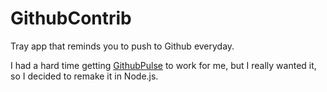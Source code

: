 # GithubContrib
Tray app that reminds you to push to Github everyday. 

I had a hard time getting [GithubPulse](https://github.com/tadeuzagallo/GithubPulse) to work for me, but I really wanted it, so I decided to remake it in Node.js. 
